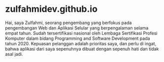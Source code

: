 # zulfahmidev.github.io
Hai, saya Zulfahmi, seorang pengembang yang berfokus pada pengembangan Web dan Aplikasi Selular yang berpengalaman selama empat tahun. Sudah tersertifikasi nasional oleh Lembaga Sertifikasi Profesi Komputer dalam bidang Programming and Software Development pada tahun 2020. Kepuasan pelanggan adalah prioritas saya, dan perlu di ingat, bahwa aplikasi dari saya sepenuhnya dibuat dengan sepenuh hati dan tidak asal jadi.
